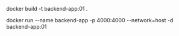 docker build -t backend-app:01 .

docker run --name backend-app -p 4000:4000 --network=host -d backend-app:01